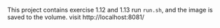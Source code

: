 This project contains exercise 1.12 and 1.13
run `run.sh`, and the image is saved to the volume.
visit http://localhost:8081/